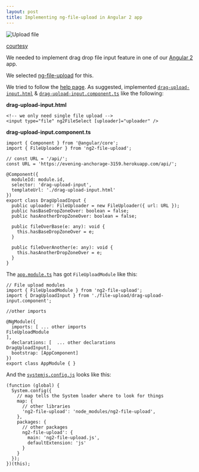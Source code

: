 ```yaml
---
layout: post
title: Implementing ng-file-upload in Angular 2 app
---
```


![Upload file](http://www.uploadify.com/wp-content/themes/uploadify/img/splash.png)

[courtesy](http://www.uploadify.com/)

We needed to implement drag drop file input feature in one of our [Angular 2][1] app.

We selected [ng-file-upload][2] for this.

We tried to follow the [help page][3]. As suggested, implemented [`drag-upload-input.html`][4] & [`drag-upload-input.component.ts`][5] like the following:

**drag-upload-input.html**

    <!-- we only need single file upload -->
    <input type="file" ng2FileSelect [uploader]="uploader" />

**drag-upload-input.component.ts**

    import { Component } from '@angular/core';
    import { FileUploader } from 'ng2-file-upload';
    
    // const URL = '/api/';
    const URL = 'https://evening-anchorage-3159.herokuapp.com/api/';
    
    @Component({
      moduleId: module.id,
      selector: 'drag-upload-input',
      templateUrl: './drag-upload-input.html'
    })
    export class DragUploadInput {
      public uploader: FileUploader = new FileUploader({ url: URL });
      public hasBaseDropZoneOver: boolean = false;
      public hasAnotherDropZoneOver: boolean = false;
    
      public fileOverBase(e: any): void {
        this.hasBaseDropZoneOver = e;
      }
    
      public fileOverAnother(e: any): void {
        this.hasAnotherDropZoneOver = e;
      }
    }

The [`app.module.ts`][6] has got `FileUploadModule` like this:

    // File upload modules
    import { FileUploadModule } from 'ng2-file-upload';
    import { DragUploadInput } from './file-upload/drag-upload-input.component';
    
    //other imports
    
    @NgModule({
      imports: [ ... other imports
    FileUploadModule
    ],
      declarations: [  ... other declarations
    DragUploadInput],
      bootstrap: [AppComponent]
    })
    export class AppModule { }

And the [`systemjs.config.js`][7] looks like this:

    (function (global) {
      System.config({
        // map tells the System loader where to look for things
        map: {
          // other libraries
          'ng2-file-upload': 'node_modules/ng2-file-upload',
        },
        packages: {
    	  // other packages
          ng2-file-upload': {
            main: 'ng2-file-upload.js',
            defaultExtension: 'js'
          }
        }
      });
    })(this);


  [1]: https://angular.io/
  [2]: https://github.com/valor-software/ng2-file-upload
  [3]: http://valor-software.com/ng2-file-upload/
  [4]: https://github.com/valor-software/ng2-file-upload/blob/development/demo/src/app/components/file-upload/simple-demo.html
  [5]: https://github.com/valor-software/ng2-file-upload/blob/development/demo/src/app/components/file-upload/simple-demo.ts
  [6]: https://github.com/valor-software/ng2-file-upload/blob/development/demo/src/app/app.module.ts
  [7]: http://stackoverflow.com/a/37167153/2404470